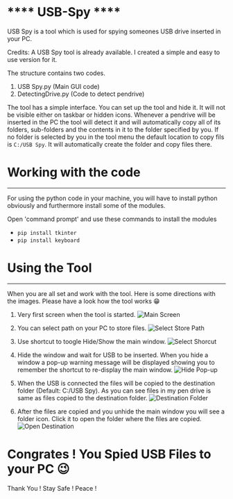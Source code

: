 # **** USB-Spy ****
USB Spy is a tool which is used for spying someones USB drive inserted in your PC.

Credits: A USB Spy tool is already available.
I created a simple and easy to use version for it.

The structure contains two codes.
1. USB Spy.py (Main GUI code)
2. DetectingDrive.py (Code to detect pendrive)

The tool has a simple interface. You can set up the tool and hide it. It will not be visible either on taskbar or hidden icons. Whenever a pendrive will be inserted in the PC the tool will detect it and will automatically copy all of its folders, sub-folders and the contents in it to the folder specified by you. If no folder is selected by you in the tool menu the default location to copy fils is `C:/USB Spy`. It will automatically create the folder and copy files there.

# Working with the code
____________________________________________
For using the python code in your machine, you will have to install python obviously and furthermore install some of the modules.

Open 'command prompt' and use these commands to install the modules

* `pip install tkinter`
* `pip install keyboard`

# Using the Tool
______________________________________________
When you are all set and work with the tool.
Here is some directions with the images. Please have a look how the tool works :grin:

1) Very first screen when the tool is started.
![Main Screen](/Images/Main_Screen.jpg)

2) You can select path on your PC to store files.
![Select Store Path](/Images/Select_Path.jpg)

3) Use shortcut to toogle Hide/Show the main window.
![Select Shorcut](/Images/Select_Shortcut.jpg)

4) Hide the window and wait for USB to be inserted. When you hide a window a pop-up warning message will be displayed showing you to remember the shortcut to re-display the main window.
![Hide Pop-up](/Images/Hide_Popup.jpg)

5) When the USB is connected the files will be copied to the destination folder (Default: C:/USB Spy). As you can see files in my pen drive is same as files copied to the destination folder.
![Destination Folder](/Images/Destination_Folder.jpg)

6) After the files are copied and you unhide the main window you will see a folder icon. Click it to open the folder where the files are copied.
![Open Destination](/Images/Open_Destination.jpg)

# Congrates ! You Spied USB Files to your PC :wink:

Thank You !
Stay Safe !
Peace !